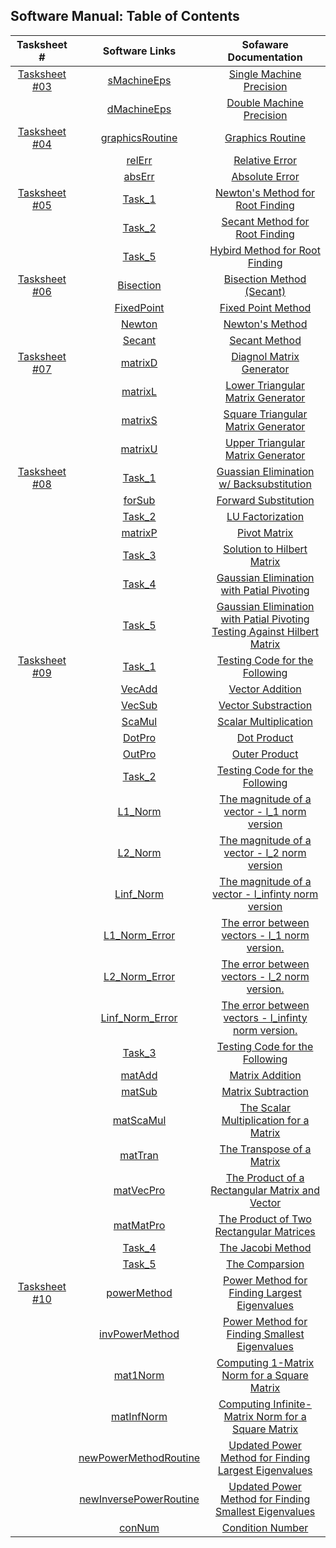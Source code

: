 ## Software Manual: Table of Contents

|                    Tasksheet #                    |                    Software Links                   |                     Sofaware Documentation                       |
| :-----------------------------------------------: | :-------------------------------------------------------: | :-------------------------------------------------: |
| [Tasksheet #03](https://github.com/GoByMark/math4610/blob/ca39c9f39cb62edc2c9e8ac1167fb9a87f42f3dc/Homework_Tasks/Tasksheet_03/Tasksheet_03.md)  | [sMachineEps](https://github.com/GoByMark/math4610/blob/1a4f700ce899f1cdd15f1d27a4bc50964a78cd91/Homework_Tasks/Tasksheet_03/src/sMachineEps.py)                           | [Single Machine Precision](https://github.com/GoByMark/math4610/blob/main/Homework_Tasks/Software_Manual/T03/sMachineEps.md)                            |
|                                                   | [dMachineEps](https://github.com/GoByMark/math4610/blob/a543c134f4488d1ebbc9b616a94cc0bca08768fa/Homework_Tasks/Tasksheet_03/src/dMachineEps.py)                           | [Double Machine Precision](https://github.com/GoByMark/math4610/blob/main/Homework_Tasks/Software_Manual/T03/dMachineEps.md)                            |
| [Tasksheet #04](https://github.com/GoByMark/math4610/blob/main/Homework_Tasks/Tasksheet_04/Tasksheet%2004.pdf)  | [graphicsRoutine](https://github.com/GoByMark/math4610/blob/main/Homework_Tasks/Tasksheet_04/src/graphicsRoutine.py)                           | [Graphics Routine](https://github.com/GoByMark/math4610/blob/main/Homework_Tasks/Software_Manual/T04/graphicsRoutine.md)                            |
|                                                   | [relErr](https://github.com/GoByMark/math4610/blob/main/Homework_Tasks/Tasksheet_04/src/relErr.py)                           | [Relative Error](https://github.com/GoByMark/math4610/blob/main/Homework_Tasks/Software_Manual/T04/relErr.md)                            |
|                                                   | [absErr](https://github.com/GoByMark/math4610/blob/main/Homework_Tasks/Tasksheet_04/src/absErr.py)                           | [Absolute Error](https://github.com/GoByMark/math4610/blob/main/Homework_Tasks/Software_Manual/T04/absErr.md)                            |
| [Tasksheet #05](https://github.com/GoByMark/math4610/blob/main/Homework_Tasks/Tasksheet_05/Tasksheet%2005.pdf)  | [Task_1](https://github.com/GoByMark/math4610/blob/main/Homework_Tasks/Tasksheet_05/src/Task_1.py)                           | [Newton's Method for Root Finding](https://github.com/GoByMark/math4610/blob/main/Homework_Tasks/Software_Manual/T05/Newton.md)                          |
|                                                   | [Task_2](https://github.com/GoByMark/math4610/blob/main/Homework_Tasks/Tasksheet_05/src/Task_2.py)                           | [Secant Method for Root Finding](https://github.com/GoByMark/math4610/blob/main/Homework_Tasks/Software_Manual/T05/Secant.md)                            |
|                                                   | [Task_5](https://github.com/GoByMark/math4610/blob/main/Homework_Tasks/Tasksheet_05/src/Task_5.py)                           | [Hybird Method for Root Finding](https://github.com/GoByMark/math4610/blob/main/Homework_Tasks/Software_Manual/T05/Hybird.md)                            |
| [Tasksheet #06](https://github.com/GoByMark/math4610/blob/main/Homework_Tasks/Tasksheet_06/Tasksheet%2006.pdf)  | [Bisection](https://github.com/GoByMark/math4610/blob/main/Homework_Tasks/Tasksheet_06/src/Task_1/mypythonlib/Bisection.py)               | [Bisection Method (Secant)](https://github.com/GoByMark/math4610/blob/main/Homework_Tasks/Software_Manual/T06/Bisection.md)                              |
|                                                   | [FixedPoint](https://github.com/GoByMark/math4610/blob/main/Homework_Tasks/Tasksheet_06/src/Task_1/mypythonlib/FixedPoint.py)| [Fixed Point Method](https://github.com/GoByMark/math4610/blob/main/Homework_Tasks/Software_Manual/T06/FixedPoint.md) |
|                                                   | [Newton](https://github.com/GoByMark/math4610/blob/main/Homework_Tasks/Tasksheet_06/src/Task_1/mypythonlib/Newton.py)| [Newton's Method](https://github.com/GoByMark/math4610/blob/main/Homework_Tasks/Software_Manual/T06/Newton.md) |
|                                                   | [Secant](https://github.com/GoByMark/math4610/blob/main/Homework_Tasks/Tasksheet_06/src/Task_1/mypythonlib/Secant.py)| [Secant Method](https://github.com/GoByMark/math4610/blob/main/Homework_Tasks/Software_Manual/T06/Secant.md) |
| [Tasksheet #07](https://github.com/GoByMark/math4610/blob/main/Homework_Tasks/Tasksheet_07/Tasksheet%2007.pdf)  | [matrixD](https://github.com/GoByMark/math4610/blob/main/Homework_Tasks/Tasksheet_07/src/matrixD.py)                   | [Diagnol Matrix Generator](https://github.com/GoByMark/math4610/blob/main/Homework_Tasks/Software_Manual/T07/matrixD.md)                            |
|                                                   | [matrixL](https://github.com/GoByMark/math4610/blob/main/Homework_Tasks/Tasksheet_07/src/matrixL.py)                             | [Lower Triangular Matrix Generator](https://github.com/GoByMark/math4610/blob/main/Homework_Tasks/Software_Manual/T07/matrixL.md)  |                  |
|                                                   | [matrixS](https://github.com/GoByMark/math4610/blob/main/Homework_Tasks/Tasksheet_07/src/matrixS.py)                             | [Square Triangular Matrix Generator](https://github.com/GoByMark/math4610/blob/main/Homework_Tasks/Software_Manual/T07/matrixS.md)                     |
|                                                   | [matrixU](https://github.com/GoByMark/math4610/blob/main/Homework_Tasks/Tasksheet_07/src/matrixU.py)                       | [Upper Triangular Matrix Generator](https://github.com/GoByMark/math4610/blob/main/Homework_Tasks/Software_Manual/T07/matrixU.md)        |
| [Tasksheet #08](https://github.com/GoByMark/math4610/blob/main/Homework_Tasks/Tasksheet_08/Tasksheet%2008.pdf)  | [Task_1](https://github.com/GoByMark/math4610/blob/main/Homework_Tasks/Tasksheet_08/src/Task_1.py)                         | [Guassian Elimination w/ Backsubstitution](https://github.com/GoByMark/math4610/blob/main/Homework_Tasks/Software_Manual/T08/Task_1.md)        |
|                                                   | [forSub](https://github.com/GoByMark/math4610/blob/main/Homework_Tasks/Tasksheet_08/src/forSub.py)                               | [Forward Substitution](https://github.com/GoByMark/math4610/blob/main/Homework_Tasks/Software_Manual/T08/forSub.md)            |
|                                                   | [Task_2](https://github.com/GoByMark/math4610/blob/main/Homework_Tasks/Tasksheet_08/src/Task_2.py)                                 | [LU Factorization](https://github.com/GoByMark/math4610/blob/main/Homework_Tasks/Software_Manual/T08/Task_2.md)                                    |
|                                                   | [matrixP](https://github.com/GoByMark/math4610/blob/main/Homework_Tasks/Tasksheet_08/src/matrixP.py)               | [Pivot Matrix](https://github.com/GoByMark/math4610/blob/main/Homework_Tasks/Software_Manual/T08/matrixP.md)                             |
|                                                   | [Task_3](https://github.com/GoByMark/math4610/blob/main/Homework_Tasks/Tasksheet_08/src/Task_3.py)               | [Solution to Hilbert Matrix](https://github.com/GoByMark/math4610/blob/main/Homework_Tasks/Software_Manual/T08/Task_3.md)                             |
|                                                   | [Task_4](https://github.com/GoByMark/math4610/blob/main/Homework_Tasks/Tasksheet_08/src/Task_4.py)               | [Gaussian Elimination with Patial Pivoting](https://github.com/GoByMark/math4610/blob/main/Homework_Tasks/Software_Manual/T08/Task_4.md)                          |
|                                                   | [Task_5](https://github.com/GoByMark/math4610/blob/main/Homework_Tasks/Tasksheet_08/src/Task_5.py)               | [Gaussian Elimination with Patial Pivoting Testing Against Hilbert Matrix](https://github.com/GoByMark/math4610/blob/main/Homework_Tasks/Software_Manual/T08/Task_5.md)                         |
| [Tasksheet #09](https://github.com/GoByMark/math4610/blob/main/Homework_Tasks/Tasksheet_09/Tasksheet%2009.pdf)  | [Task_1](https://github.com/GoByMark/math4610/blob/main/Homework_Tasks/Tasksheet_09/src/Task_1.py)                         | [Testing Code for the Following](https://github.com/GoByMark/math4610/blob/main/Homework_Tasks/Software_Manual/T09/Task_1.md)                               |
|                                                   | [VecAdd](https://github.com/GoByMark/math4610/blob/main/Homework_Tasks/Tasksheet_09/src/VecAdd.py)                               | [Vector Addition](https://github.com/GoByMark/math4610/blob/main/Homework_Tasks/Software_Manual/T09/VecAdd.md)            |
|                                                   | [VecSub](https://github.com/GoByMark/math4610/blob/main/Homework_Tasks/Tasksheet_09/src/VecSub.py)                                 | [Vector Substraction](https://github.com/GoByMark/math4610/blob/main/Homework_Tasks/Software_Manual/T09/VecSub.md)                                   |
|                                                   | [ScaMul](https://github.com/GoByMark/math4610/blob/main/Homework_Tasks/Tasksheet_09/src/ScaMul.py)               | [Scalar Multiplication](https://github.com/GoByMark/math4610/blob/main/Homework_Tasks/Software_Manual/T09/ScaMui.md)                             |
|                                                   | [DotPro](https://github.com/GoByMark/math4610/blob/main/Homework_Tasks/Tasksheet_09/src/DotPro.py)               | [Dot Product](https://github.com/GoByMark/math4610/blob/main/Homework_Tasks/Software_Manual/T09/DotPro.md)                            |
|                                                   | [OutPro](https://github.com/GoByMark/math4610/blob/main/Homework_Tasks/Tasksheet_09/src/OutPro.py)               | [Outer Product](https://github.com/GoByMark/math4610/blob/main/Homework_Tasks/Software_Manual/T09/OutPro.md)                         |
|                                                   | [Task_2](https://github.com/GoByMark/math4610/blob/main/Homework_Tasks/Tasksheet_09/src/Task_2.py)               | [Testing Code for the Following](https://github.com/GoByMark/math4610/blob/main/Homework_Tasks/Software_Manual/T09/Task_2.md)                         |
|                                                   | [L1_Norm](https://github.com/GoByMark/math4610/blob/main/Homework_Tasks/Tasksheet_09/src/L1_Norm.py)                               | [The magnitude of a vector - l_1 norm version](https://github.com/GoByMark/math4610/blob/main/Homework_Tasks/Software_Manual/T09/L1_Norm.md)            |
|                                                   | [L2_Norm](https://github.com/GoByMark/math4610/blob/main/Homework_Tasks/Tasksheet_09/src/L2_Norm.py)                                 | [The magnitude of a vector - l_2 norm version](https://github.com/GoByMark/math4610/blob/main/Homework_Tasks/Software_Manual/T09/L2_Norm.md)                                    |
|                                                   | [Linf_Norm](https://github.com/GoByMark/math4610/blob/main/Homework_Tasks/Tasksheet_09/src/Linf_Norm.py)               | [The magnitude of a vector - l_infinty norm version](https://github.com/GoByMark/math4610/blob/main/Homework_Tasks/Software_Manual/T09/Linf_Norm.md)                             |
|                                                   | [L1_Norm_Error](https://github.com/GoByMark/math4610/blob/main/Homework_Tasks/Tasksheet_09/src/L1_Norm_Error.py)               | [The error between vectors - l_1 norm version.](https://github.com/GoByMark/math4610/blob/main/Homework_Tasks/Software_Manual/T09/L1_Norm_Error.md)                             |
|                                                   | [L2_Norm_Error](https://github.com/GoByMark/math4610/blob/main/Homework_Tasks/Tasksheet_09/src/L2_Norm_Error.py)               | [The error between vectors - l_2 norm version.](https://github.com/GoByMark/math4610/blob/main/Homework_Tasks/Software_Manual/T09/L2_Norm_Error.md)                         |
|                                                   | [Linf_Norm_Error](https://github.com/GoByMark/math4610/blob/main/Homework_Tasks/Tasksheet_09/src/Linf_Norm_Error.py)               | [The error between vectors - l_infinty norm version.]()                         |
|                                                   | [Task_3](https://github.com/GoByMark/math4610/blob/main/Homework_Tasks/Tasksheet_09/src/Task_3.py)               | [Testing Code for the Following](https://github.com/GoByMark/math4610/blob/main/Homework_Tasks/Software_Manual/T09/Task_3.md)                         |
|                                                   | [matAdd](https://github.com/GoByMark/math4610/blob/main/Homework_Tasks/Tasksheet_09/src/matAdd.py)                               | [Matrix Addition](https://github.com/GoByMark/math4610/blob/main/Homework_Tasks/Software_Manual/T09/matAdd.md)            |
|                                                   | [matSub](https://github.com/GoByMark/math4610/blob/main/Homework_Tasks/Tasksheet_09/src/matSub.py)                                 | [Matrix Subtraction](https://github.com/GoByMark/math4610/blob/main/Homework_Tasks/Software_Manual/T09/matSub.md)                                    |
|                                                   | [matScaMul](https://github.com/GoByMark/math4610/blob/main/Homework_Tasks/Tasksheet_09/src/matScaMul.py)               | [The Scalar Multiplication for a Matrix](https://github.com/GoByMark/math4610/blob/main/Homework_Tasks/Software_Manual/T09/matScaMul.md)                            |
|                                                   | [matTran](https://github.com/GoByMark/math4610/blob/main/Homework_Tasks/Tasksheet_09/src/matTran.py)               | [The Transpose of a Matrix](https://github.com/GoByMark/math4610/blob/main/Homework_Tasks/Software_Manual/T09/matTran.md)                             |
|                                                   | [matVecPro](https://github.com/GoByMark/math4610/blob/main/Homework_Tasks/Tasksheet_09/src/matVecPro.py)               | [The Product of a Rectangular Matrix and Vector](https://github.com/GoByMark/math4610/blob/main/Homework_Tasks/Software_Manual/T09/matVecPro.md)                         |
|                                                   | [matMatPro](https://github.com/GoByMark/math4610/blob/main/Homework_Tasks/Tasksheet_09/src/matMatPro.py)               | [The Product of Two Rectangular Matrices](https://github.com/GoByMark/math4610/blob/main/Homework_Tasks/Software_Manual/T09/matMatPro.md)                         |
|                                                   | [Task_4](https://github.com/GoByMark/math4610/blob/main/Homework_Tasks/Tasksheet_09/src/Task_4.py)               | [The Jacobi Method](https://github.com/GoByMark/math4610/blob/main/Homework_Tasks/Software_Manual/T09/Task_4.md)                         |
|                                                   | [Task_5](https://github.com/GoByMark/math4610/blob/main/Homework_Tasks/Tasksheet_09/src/Task_5.py)               | [The Comparsion](https://github.com/GoByMark/math4610/blob/main/Homework_Tasks/Software_Manual/T09/Task_5.md)                         |
| [Tasksheet #10](https://github.com/GoByMark/math4610/blob/main/Homework_Tasks/Tasksheet_10/Tasksheet%2010.pdf)  | [powerMethod](https://github.com/GoByMark/math4610/blob/main/Homework_Tasks/Tasksheet_10/src/powerMethod.py)                         | [Power Method for Finding Largest Eigenvalues](https://github.com/GoByMark/math4610/blob/main/Homework_Tasks/Software_Manual/T10/powerMethod.md)        |
|                                                   | [invPowerMethod](https://github.com/GoByMark/math4610/blob/main/Homework_Tasks/Tasksheet_10/src/invPowerMethod.py)                               | [Power Method for Finding Smallest Eigenvalues](https://github.com/GoByMark/math4610/blob/main/Homework_Tasks/Software_Manual/T10/inverPowerMethod.md)            |
|                                                   | [mat1Norm](https://github.com/GoByMark/math4610/blob/main/Homework_Tasks/Tasksheet_10/src/mat1Norm.py)                               | [Computing 1-Matrix Norm for a Square Matrix](https://github.com/GoByMark/math4610/blob/main/Homework_Tasks/Software_Manual/T10/mat1Norm.md)            |
|                                                   | [matInfNorm](https://github.com/GoByMark/math4610/blob/main/Homework_Tasks/Tasksheet_10/src/matInfNorm.py)                               | [Computing Infinite-Matrix Norm for a Square Matrix](https://github.com/GoByMark/math4610/blob/main/Homework_Tasks/Software_Manual/T10/matInfNorm.md)            |
|                                                   | [newPowerMethodRoutine](https://github.com/GoByMark/math4610/blob/main/Homework_Tasks/Tasksheet_10/src/newInversePowerRoutine.py)                               | [Updated Power Method for Finding Largest Eigenvalues](https://github.com/GoByMark/math4610/blob/main/Homework_Tasks/Software_Manual/T10/newPowerMethodRoutine.md)            |
|                                                   | [newInversePowerRoutine](https://github.com/GoByMark/math4610/blob/main/Homework_Tasks/Tasksheet_10/src/newInversePowerRoutine.py)                               | [Updated Power Method for Finding Smallest Eigenvalues](https://github.com/GoByMark/math4610/blob/main/Homework_Tasks/Software_Manual/T10/newInversePowerRoutine.md)            |
|                                                   | [conNum](https://github.com/GoByMark/math4610/blob/main/Homework_Tasks/Tasksheet_10/src/conNum.py)                               | [Condition Number](https://github.com/GoByMark/math4610/blob/main/Homework_Tasks/Software_Manual/T10/conNum.md)            |
